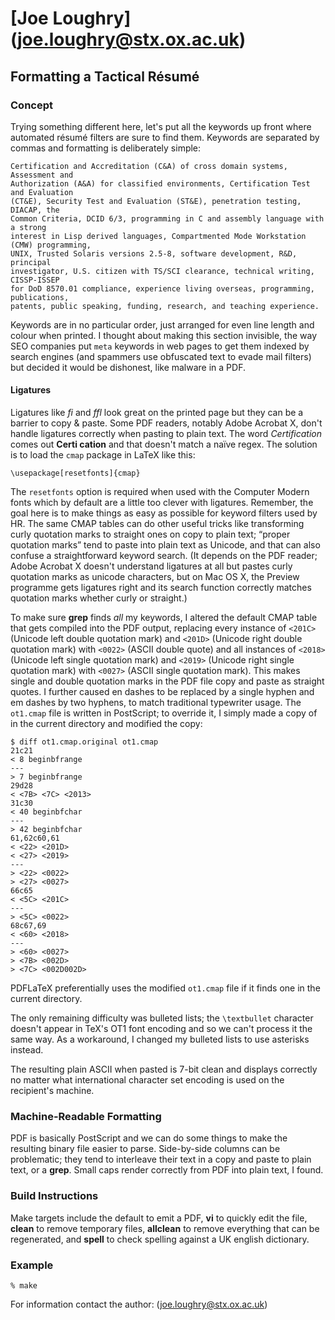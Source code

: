 [Joe Loughry] (joe.loughry@stx.ox.ac.uk)
============

Formatting a Tactical Résumé
----------------------------

### Concept
Trying something different here, let's put all the keywords up front where automated résumé filters
are sure to find them.  Keywords are separated by commas and formatting is deliberately simple:

	Certification and Accreditation (C&A) of cross domain systems, Assessment and
	Authorization (A&A) for classified environments, Certification Test and Evaluation
	(CT&E), Security Test and Evaluation (ST&E), penetration testing, DIACAP, the
	Common Criteria, DCID 6/3, programming in C and assembly language with a strong
	interest in Lisp derived languages, Compartmented Mode Workstation (CMW) programming,
	UNIX, Trusted Solaris versions 2.5-8, software development, R&D, principal
	investigator, U.S. citizen with TS/SCI clearance, technical writing, CISSP-ISSEP
	for DoD 8570.01 compliance, experience living overseas, programming, publications,
	patents, public speaking, funding, research, and teaching experience.

Keywords are in no particular order, just arranged for even line length and colour when printed.  I
thought about making this section invisible, the way SEO companies put `meta` keywords in web pages
to get them indexed by search engines (and spammers use obfuscated text to evade mail filters) but
decided it would be dishonest, like malware in a PDF.

#### Ligatures
Ligatures like *fi* and *ffl* look great on the printed page but they can be a barrier to
copy & paste.  Some PDF readers, notably Adobe Acrobat X, don't handle ligatures correctly when
pasting to plain text.  The word *Certification* comes out **Certi cation** and that
doesn't match a naïve regex.  The solution is to load the `cmap` package in LaTeX like this:

    \usepackage[resetfonts]{cmap}

The `resetfonts` option is required when used with the Computer Modern fonts which by default
are a little too clever with ligatures.  Remember, the goal here is to make things as easy
as possible for keyword filters used by HR.  The same CMAP tables can do other useful tricks
like transforming curly quotation marks to straight ones on copy to plain text; &#8220;proper
quotation marks&#8221; tend to paste into plain text as Unicode, and that can also confuse a
straightforward keyword search.  (It depends on the PDF reader; Adobe Acrobat X doesn't
understand ligatures at all but pastes curly quotation marks as unicode characters, but on
Mac OS X, the Preview programme gets ligatures right and its search function correctly matches
quotation marks whether curly or straight.)

To make sure **grep** finds *all* my keywords, I altered the default CMAP table that gets compiled
into the PDF output, replacing every instance of `<201C>` (Unicode left double quotation mark)
and `<201D>` (Unicode right double quotation mark) with `<0022>` (ASCII double quote) and all
instances of `<2018>` (Unicode left single quotation mark) and `<2019>` (Unicode right single
quotation mark) with `<0027>` (ASCII single quotation mark).  This makes single and double
quotation marks in the PDF file copy and paste as straight quotes.  I further caused en dashes
to be replaced by a single hyphen and em dashes by two hyphens, to match traditional
typewriter usage.  The `ot1.cmap` file is written in PostScript; to override it, I simply made
a copy of in the current directory and modified the copy:

	$ diff ot1.cmap.original ot1.cmap
	21c21
	< 8 beginbfrange
	---
	> 7 beginbfrange
	29d28
	< <7B> <7C> <2013>
	31c30
	< 40 beginbfchar
	---
	> 42 beginbfchar
	61,62c60,61
	< <22> <201D>
	< <27> <2019>
	---
	> <22> <0022>
	> <27> <0027>
	66c65
	< <5C> <201C>
	---
	> <5C> <0022>
	68c67,69
	< <60> <2018>
	---
	> <60> <0027>
	> <7B> <002D>
	> <7C> <002D002D>

PDFLaTeX preferentially uses the modified `ot1.cmap` file if it finds one in the current directory.

The only remaining difficulty was bulleted lists; the `\textbullet` character doesn't appear
in TeX's OT1 font encoding and so we can't process it the same way.  As a workaround, I changed
my bulleted lists to use asterisks instead.

The resulting plain ASCII when pasted is 7-bit clean and displays correctly no matter what
international character set encoding is used on the recipient's machine.

### Machine-Readable Formatting
PDF is basically PostScript and we can do some things to make the resulting binary file easier
to parse.  Side-by-side columns can be problematic; they tend to interleave their text in a copy
and paste to plain text, or a **grep**.  Small caps render correctly from PDF into plain text, I
found.

### Build Instructions
Make targets include the default to emit a PDF, **vi** to quickly edit the file, **clean** to remove
temporary files, **allclean** to remove everything that can be regenerated, and **spell** to check
spelling against a UK english dictionary.

### Example
    % make

For information contact the author: (joe.loughry@stx.ox.ac.uk)


